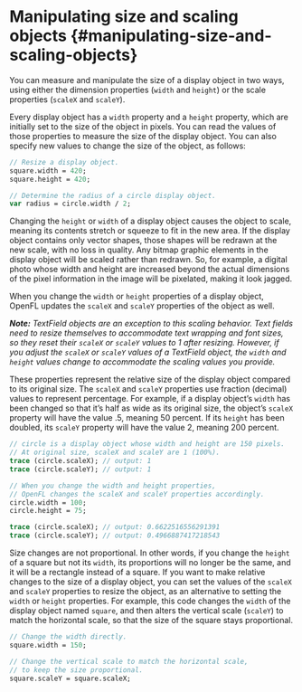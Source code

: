 # Manipulating size and scaling objects {#manipulating-size-and-scaling-objects}

You can measure and manipulate the size of a display object in two ways, using either the dimension properties (`width` and `height`) or the scale properties (`scaleX` and `scaleY`).

Every display object has a `width` property and a `height` property, which are initially set to the size of the object in pixels. You can read the values of those properties to measure the size of the display object. You can also specify new values to change the size of the object, as follows:

```haxe
// Resize a display object.
square.width = 420;
square.height = 420;

// Determine the radius of a circle display object.
var radius = circle.width / 2;
```

Changing the `height` or `width` of a display object causes the object to scale, meaning its contents stretch or squeeze to fit in the new area. If the display object contains only vector shapes, those shapes will be redrawn at the new scale, with no loss in quality. Any bitmap graphic elements in the display object will be scaled rather than redrawn. So, for example, a digital photo whose width and height are increased beyond the actual dimensions of the pixel information in the image will be pixelated, making it look jagged.

When you change the `width` or `height` properties of a display object, OpenFL updates the `scaleX` and `scaleY` properties of the object as well.

**_Note:_** _TextField objects are an exception to this scaling behavior. Text fields need to resize themselves to accommodate text wrapping and font sizes, so they reset their `scaleX` or `scaleY` values to 1 after resizing. However, if you adjust the `scaleX` or `scaleY` values of a TextField object, the `width` and `height` values change to accommodate the scaling values you provide._

These properties represent the relative size of the display object compared to its original size. The `scaleX` and `scaleY` properties use fraction (decimal) values to represent percentage. For example, if a display object’s `width` has been changed so that it’s half as wide as its original size, the object’s `scaleX` property will have the value .5, meaning 50 percent. If its `height` has been doubled, its `scaleY` property will have the value 2, meaning 200 percent.

```haxe
// circle is a display object whose width and height are 150 pixels.
// At original size, scaleX and scaleY are 1 (100%).
trace (circle.scaleX); // output: 1
trace (circle.scaleY); // output: 1

// When you change the width and height properties,
// OpenFL changes the scaleX and scaleY properties accordingly.
circle.width = 100;
circle.height = 75;

trace (circle.scaleX); // output: 0.6622516556291391
trace (circle.scaleY); // output: 0.4966887417218543
```

Size changes are not proportional. In other words, if you change the `height` of a square but not its `width`, its proportions will no longer be the same, and it will be a rectangle instead of a square. If you want to make relative changes to the size of a display object, you can set the values of the `scaleX` and `scaleY` properties to resize the object, as an alternative to setting the `width` or `height` properties. For example, this code changes the `width` of the display object named `square`, and then alters the vertical scale (`scaleY`) to match the horizontal scale, so that the size of the square stays proportional.

```haxe
// Change the width directly.
square.width = 150;

// Change the vertical scale to match the horizontal scale,
// to keep the size proportional.
square.scaleY = square.scaleX;
```